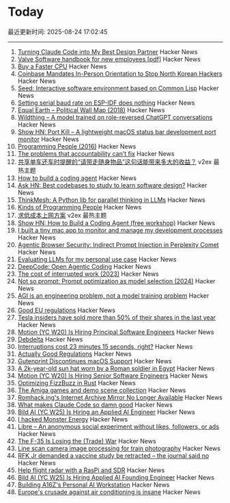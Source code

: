 # Today

最近更新时间: 2025-08-24 17:02:45

--- 
1. [Turning Claude Code into My Best Design Partner](https://betweentheprompts.com/design-partner/) Hacker News
2. [Valve Software handbook for new employees [pdf]](https://cdn.akamai.steamstatic.com/apps/valve/Valve_NewEmployeeHandbook.pdf) Hacker News
3. [Buy a Faster CPU](https://blog.howardjohn.info/posts/buy-a-cpu/) Hacker News
4. [Coinbase Mandates In-Person Orientation to Stop North Korean Hackers](https://www.businessinsider.com/coinbase-north-korea-threats-remote-work-2025-8) Hacker News
5. [Seed: Interactive software environment based on Common Lisp](https://github.com/phantomics/seed) Hacker News
6. [Setting serial baud rate on ESP-IDF does nothing](https://atomic14.substack.com/p/this-number-does-nothing) Hacker News
7. [Equal Earth – Political Wall Map (2018)](https://equal-earth.com/index.html) Hacker News
8. [Wildthing – A model trained on role-reversed ChatGPT conversations](https://youaretheassistantnow.com/) Hacker News
9. [Show HN: Port Kill – A lightweight macOS status bar development port monitor](https://github.com/kagehq/port-kill) Hacker News
10. [Programming People (2016)](https://leftoversalad.com/c/015_programmingpeople/) Hacker News
11. [The problems that accountability can't fix](https://surfingcomplexity.blog/2025/08/23/the-problems-that-accountability-cant-fix/) Hacker News
12. [共享单车还车时提醒的“请带走随身物品”这句话能带来多大的收益？](https://www.v2ex.com/t/1154532) v2ex 最热主题
13. [How to build a coding agent](https://ghuntley.com/agent/) Hacker News
14. [Ask HN: Best codebases to study to learn software design?](https://news.ycombinator.com/item?id=45001551) Hacker News
15. [ThinkMesh: A Python lib for parallel thinking in LLMs](https://github.com/martianlantern/ThinkMesh) Hacker News
16. [Kinds of Programming People](https://leftoversalad.com/c/015_programmingpeople/) Hacker News
17. [求低成本上网方案](https://www.v2ex.com/t/1154521) v2ex 最热主题
18. [Show HN: How to Build a Coding Agent (free workshop)](https://ghuntley.com/agent/) Hacker News
19. [I built a tiny mac app to monitor and manage my development processes](https://github.com/kagehq/port-kill) Hacker News
20. [Agentic Browser Security: Indirect Prompt Injection in Perplexity Comet](https://brave.com/blog/comet-prompt-injection/) Hacker News
21. [Evaluating LLMs for my personal use case](https://darkcoding.net/software/personal-ai-evals-aug-2025/) Hacker News
22. [DeepCode: Open Agentic Coding](https://github.com/HKUDS/DeepCode) Hacker News
23. [The cost of interrupted work (2023)](https://blog.oberien.de/2023/11/05/23-minutes-15-seconds.html) Hacker News
24. [Not so prompt: Prompt optimization as model selection (2024)](https://www.gojiberries.io/not-so-prompt-prompt-optimization-as-model-selection/) Hacker News
25. [AGI is an engineering problem, not a model training problem](https://www.vincirufus.com/posts/agi-is-engineering-problem/) Hacker News
26. [Good EU regulations](https://www.actuallygoodregulations.eu/) Hacker News
27. [Tesla insiders have sold more than 50% of their shares in the last year](https://electrek.co/2025/08/18/tesla-tsla-insiders-have-sold-more-than-50-of-their-shares-in-the-last-year/) Hacker News
28. [Motion (YC W20) Is Hiring Principal Software Engineers](https://jobs.ashbyhq.com/motion/7355e80d-dab2-4ba1-89cc-a0197e08a83c?utm_source=hn) Hacker News
29. [Debdelta](https://debdelta.debian.net/) Hacker News
30. [Interruptions cost 23 minutes 15 seconds, right?](https://blog.oberien.de/2023/11/05/23-minutes-15-seconds.html) Hacker News
31. [Actually Good Regulations](https://www.actuallygoodregulations.eu/) Hacker News
32. [Gutenprint Discontinues macOS Support](https://gimp-print.sourceforge.io/p_FAQ_OS_X.php) Hacker News
33. [A 2k-year-old sun hat worn by a Roman soldier in Egypt](https://www.smithsonianmag.com/smart-news/a-2000-year-old-sun-hat-worn-by-a-roman-soldier-in-egypt-goes-on-view-after-a-century-in-storage-180987192/) Hacker News
34. [Motion (YC W20) Is Hiring Senior Software Engineers](https://jobs.ashbyhq.com/motion/7355e80d-dab2-4ba1-89cc-a0197e08a83c?utm_source=hn) Hacker News
35. [Optimizing FizzBuzz in Rust](https://github.com/nrposner/fizzcrate) Hacker News
36. [The Amiga games and demo scene collection](https://amiga.vision/) Hacker News
37. [Romhack.ing's Internet Archive Mirror No Longer Available](https://romhack.ing/database/news/entry/DW8BKnRHSEqaGDwXTiKjMw) Hacker News
38. [What makes Claude Code so damn good](https://minusx.ai/blog/decoding-claude-code/) Hacker News
39. [Bild AI (YC W25) Is Hiring an Applied AI Engineer](https://www.workatastartup.com/jobs/75647) Hacker News
40. [I hacked Monster Energy](https://bobdahacker.com/blog/monster-energy) Hacker News
41. [Libre – An anonymous social experiment without likes, followers, or ads](https://libreantisocial.com) Hacker News
42. [The F-35 Is Losing the (Trade) War](https://www.jalopnik.com/1945910/f-35-fighter-jet-losing-trade-war/) Hacker News
43. [Line scan camera image processing for train photography](https://daniel.lawrence.lu/blog/y2025m09d21/) Hacker News
44. [RFK Jr demanded a vaccine study be retracted – the journal said no](https://www.nature.com/articles/d41586-025-02682-9) Hacker News
45. [Help flight radar with a RasPi and SDR](https://www.flightradar24.com/build-your-own) Hacker News
46. [Bild AI (YC W25) Is Hiring Applied AI Founding Engineer](https://www.workatastartup.com/jobs/75647) Hacker News
47. [Building A16Z's Personal AI Workstation](https://a16z.com/building-a16zs-personal-ai-workstation-with-four-nvidia-rtx-6000-pro-blackwell-max-q-gpus/) Hacker News
48. [Europe's crusade against air conditioning is insane](https://www.noahpinion.blog/p/europes-crusade-against-air-conditioning) Hacker News
